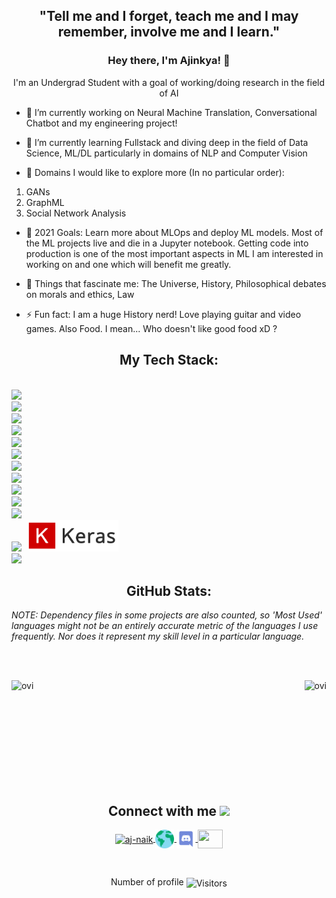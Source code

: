 <h2 align="center">"Tell me and I forget, teach me and I may remember, involve me and I learn."</h2>
<h3 align="center" style="border-bottom : none">Hey there, I'm Ajinkya! 👋</h3>
<p align="center">I'm an Undergrad Student with a goal of working/doing research in the field of AI</p>
<!--
**aj-naik/aj-naik** is a ✨ _special_ ✨ repository because its `README.md` (this file) appears on your GitHub profile.-->

- 🔭 I’m currently working on Neural Machine Translation, Conversational Chatbot and my engineering project!

- 🌱 I’m currently learning Fullstack and diving deep in the field of Data Science, ML/DL particularly in domains of NLP and Computer Vision

- 👯 Domains I would like to explore more (In no particular order): 
1. GANs
2. GraphML
3. Social Network Analysis

- 🥅 2021 Goals: Learn more about MLOps and deploy ML models. Most of the ML projects live and die in a Jupyter notebook. Getting code into production is one of the most important aspects in ML I am interested in working on and one which will benefit me greatly.

- 💬 Things that fascinate me: The Universe, History, Philosophical debates on morals and ethics, Law

- ⚡ Fun fact: I am a huge History nerd! Love playing guitar and video games. Also Food. I mean... Who doesn't like good food xD ?

<h2 align="center">My Tech Stack:</h2>

<code> <img height="50" src="https://github.com/uannabi/-/blob/master/resource/git.svg"></code>
<code> <img height="50" src="https://github.com/uannabi/-/blob/master/resource/python-icon.svg"></code>
<code> <img height="50" src="https://www.vectorlogo.zone/logos/java/java-ar21.svg"></code>
<code> <img height="50" src="https://www.vectorlogo.zone/logos/jupyter/jupyter-ar21.svg"></code>
<code> <img height="50" src="https://www.vectorlogo.zone/logos/w3_html5/w3_html5-ar21.svg"></code>
<code> <img height="50" src="https://img.icons8.com/color/240/000000/css3.png"></code>
<code> <img height="50" src="https://img.icons8.com/color/240/000000/javascript.png"></code>
<code> <img height="50" src="https://www.vectorlogo.zone/logos/heroku/heroku-ar21.svg"></code>
<code> <img height="50" src="https://img.icons8.com/color/96/000000/ubuntu--v1.png"></code> 
<code> <img height="50" src="https://img.icons8.com/color/240/000000/react-native.png"></code> 
<code> <img height="50" src="https://www.vectorlogo.zone/logos/tensorflow/tensorflow-ar21.svg"></code>
<code> <img height="50" src="https://www.vectorlogo.zone/logos/pytorch/pytorch-ar21.svg"></code>
<code> <img height="50" src="./SocialLogo/download.png"></code>
<code> <img height="50" src="https://www.docker.com/sites/default/files/d8/2019-07/vertical-logo-monochromatic.png"></code>


<h2 align="center">GitHub Stats:</h2>

_NOTE: Dependency files in some projects are also counted, so 'Most Used' languages might not be an entirely accurate metric of the languages I use frequently. Nor does it represent my skill level in a particular language._

<br><br>
<p><img align="right" src="https://github-readme-stats.vercel.app/api/top-langs?username=aj-naik&show_icons=true&locale=en&layout=compact&theme=chartreuse-dark&langs_count=6" alt="ovi" /></p>
<p>&nbsp;<img align="left" src="https://github-readme-stats.vercel.app/api?username=aj-naik&hide=issues&show_icons=true&count_private=true&include_all_commits=true&locale=en&theme=chartreuse-dark" alt="ovi" width="410" /></p>
<br><br><br><br><br><br><br><br>

<h2 align="center">Connect with me <img src="https://media.giphy.com/media/LnQjpWaON8nhr21vNW/giphy.gif" height="32"></h2>

<p align = "center">
<a href="https://www.linkedin.com/in/ajinkya-naik-797144173/" target="blank"><img align="center" src="https://image.flaticon.com/icons/png/128/174/174857.png" alt="aj-naik" height="30" width="40"/> </a>  
<a href="https://github.com" target="blank"><img align="center" src="./SocialLogo/Web.png" alt="aj-naik" height="30" width="30"/> </a>  
<a href="https://discord.com/users/a2j0#9852" target="blank"><img align="center" src="./SocialLogo/Discord-Logo-Color.png" alt="aj-naik" height="30" width="30"/> </a> 
<a href = "mailto: ajinkyanaik13@gmail.com"><img align="center" src="https://seeklogo.com/images/G/gmail-new-2020-logo-32DBE11BB4-seeklogo.com.png" height="30" width="40" /> </a>
</p>

<br>                       
<p align=center>Number of profile <img align=center  src="https://visitor-badge.laobi.icu/badge?page_id=aj-naik.aj-naik" alt="Visitors"> </p>                 
